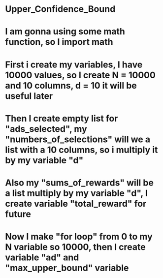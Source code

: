 # Upper_Confidence_Bound
# I am gonna using some math function, so I import math
# First i create my variables, I have 10000 values, so I create N = 10000 and 10 columns, d = 10 it will be useful later
# Then I create empty list for "ads_selected", my "numbers_of_selections" will we a list with a 10 columns, so i multiply it by my variable "d"
# Also my "sums_of_rewards" will be a list multiply by my variable "d", I create variable "total_reward" for future
# Now I make "for loop" from 0 to my N variable so 10000, then I create variable "ad" and "max_upper_bound" variable
